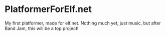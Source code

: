 # PlatformerForElf.net
My first platformer, made for elf.net. Nothing much yet, just music, but after Band Jam, this will be a top project!
